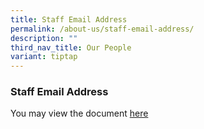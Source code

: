 ```yaml
---
title: Staff Email Address
permalink: /about-us/staff-email-address/
description: ""
third_nav_title: Our People
variant: tiptap
---
```

<h3>Staff Email Address</h3><p>You may view the document <a href="/files/List_of_email_address_of_teachers_in_Kranji_Secondary_School_2023__27_12_23_.pdf" rel="noopener noreferrer nofollow" target="_blank">here</a></p>